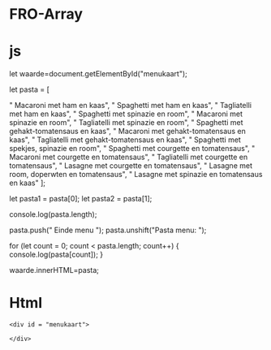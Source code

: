 # FRO-Array

# js
let waarde=document.getElementById("menukaart");

let pasta = [ 
    
" Macaroni met ham en kaas", 
" Spaghetti met ham en kaas", 
" Tagliatelli met ham en kaas", 
" Spaghetti met spinazie en room", 
" Macaroni met spinazie en room", 
" Tagliatelli met spinazie en room", 
" Spaghetti met gehakt-tomatensaus en kaas", 
" Macaroni met gehakt-tomatensaus en kaas", 
" Tagliatelli met gehakt-tomatensaus en kaas", 
" Spaghetti met spekjes, spinazie en room", 
" Spaghetti met courgette en tomatensaus", 
" Macaroni met courgette en tomatensaus", 
" Tagliatelli met courgette en tomatensaus", 
" Lasagne met courgette en tomatensaus", 
" Lasagne met room, doperwten en tomatensaus", 
" Lasagne met spinazie en tomatensaus en kaas"  ];

let pasta1 = pasta[0];
let pasta2 = pasta[1];

console.log(pasta.length);

pasta.push(" Einde menu ");
pasta.unshift("Pasta menu: ");
 
for (let count = 0; count < pasta.length; count++) {
    console.log(pasta[count]);
}

waarde.innerHTML=pasta;

# Html

<!DOCTYPE html>
<html lang="en">
<head>
    <meta charset="UTF-8">
    <title>Array</title>
</head>

<body>
    
    <div id = "menukaart">

    </div>

    
 
<script src="Array.js"></script>
</body>
</html>
